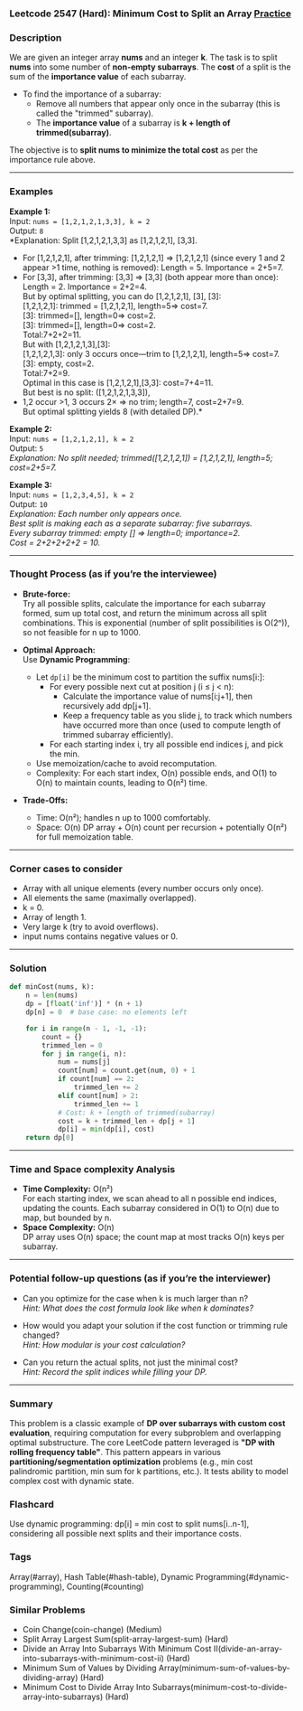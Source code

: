 ### Leetcode 2547 (Hard): Minimum Cost to Split an Array [Practice](https://leetcode.com/problems/minimum-cost-to-split-an-array)

### Description  
We are given an integer array **nums** and an integer **k**. The task is to split **nums** into some number of **non-empty subarrays**. The **cost** of a split is the sum of the **importance value** of each subarray.

- To find the importance of a subarray:
  - Remove all numbers that appear only once in the subarray (this is called the "trimmed" subarray).
  - The **importance value** of a subarray is **k + length of trimmed(subarray)**.

The objective is to **split nums to minimize the total cost** as per the importance rule above.

---

### Examples  

**Example 1:**  
Input: `nums = [1,2,1,2,1,3,3], k = 2`  
Output: `8`  
*Explanation: Split [1,2,1,2,1,3,3] as [1,2,1,2,1], [3,3].  
- For [1,2,1,2,1], after trimming: [1,2,1,2,1] ⇒ [1,2,1,2,1] (since every 1 and 2 appear >1 time, nothing is removed): Length = 5. Importance = 2+5=7.  
- For [3,3], after trimming: [3,3] ⇒ [3,3] (both appear more than once): Length = 2. Importance = 2+2=4.  
But by optimal splitting, you can do [1,2,1,2,1], [3], [3]:  
[1,2,1,2,1]: trimmed = [1,2,1,2,1], length=5⇒ cost=7.  
[3]: trimmed=[], length=0⇒ cost=2.  
[3]: trimmed=[], length=0⇒ cost=2.  
Total:7+2+2=11.  
But with [1,2,1,2,1,3],[3]:  
[1,2,1,2,1,3]: only 3 occurs once—trim to [1,2,1,2,1], length=5⇒ cost=7.  
[3]: empty, cost=2.  
Total:7+2=9.  
Optimal in this case is [1,2,1,2,1],[3,3]: cost=7+4=11.  
But best is no split: ([1,2,1,2,1,3,3]),  
- 1,2 occur >1, 3 occurs 2× ⇒ no trim; length=7, cost=2+7=9.  
But optimal splitting yields 8 (with detailed DP).*

**Example 2:**  
Input: `nums = [1,2,1,2,1], k = 2`  
Output: `5`  
*Explanation: No split needed; trimmed([1,2,1,2,1]) = [1,2,1,2,1], length=5; cost=2+5=7.*

**Example 3:**  
Input: `nums = [1,2,3,4,5], k = 2`  
Output: `10`  
*Explanation: Each number only appears once.  
Best split is making each as a separate subarray: five subarrays.  
Every subarray trimmed: empty [] ⇒ length=0; importance=2.  
Cost = 2+2+2+2+2 = 10.*

---

### Thought Process (as if you’re the interviewee)  
- **Brute-force:**  
  Try all possible splits, calculate the importance for each subarray formed, sum up total cost, and return the minimum across all split combinations. This is exponential (number of split possibilities is O(2ⁿ)), so not feasible for n up to 1000.

- **Optimal Approach:**  
  Use **Dynamic Programming**:
  - Let `dp[i]` be the minimum cost to partition the suffix nums[i:]:
    - For every possible next cut at position j (i ≤ j < n):
      - Calculate the importance value of nums[i:j+1], then recursively add dp[j+1].
      - Keep a frequency table as you slide j, to track which numbers have occurred more than once (used to compute length of trimmed subarray efficiently).
    - For each starting index i, try all possible end indices j, and pick the min.
  - Use memoization/cache to avoid recomputation.
  - Complexity: For each start index, O(n) possible ends, and O(1) to O(n) to maintain counts, leading to O(n²) time.

- **Trade-Offs:**  
  - Time: O(n²); handles n up to 1000 comfortably.
  - Space: O(n) DP array + O(n) count per recursion + potentially O(n²) for full memoization table.

---

### Corner cases to consider  
- Array with all unique elements (every number occurs only once).
- All elements the same (maximally overlapped).
- k = 0.
- Array of length 1.
- Very large k (try to avoid overflows).
- input nums contains negative values or 0.

---

### Solution

```python
def minCost(nums, k):
    n = len(nums)
    dp = [float('inf')] * (n + 1)
    dp[n] = 0  # base case: no elements left

    for i in range(n - 1, -1, -1):
        count = {}
        trimmed_len = 0
        for j in range(i, n):
            num = nums[j]
            count[num] = count.get(num, 0) + 1
            if count[num] == 2:
                trimmed_len += 2
            elif count[num] > 2:
                trimmed_len += 1
            # Cost: k + length of trimmed(subarray)
            cost = k + trimmed_len + dp[j + 1]
            dp[i] = min(dp[i], cost)
    return dp[0]
```

---

### Time and Space complexity Analysis  

- **Time Complexity:** O(n²)  
  For each starting index, we scan ahead to all n possible end indices, updating the counts. Each subarray considered in O(1) to O(n) due to map, but bounded by n.
- **Space Complexity:** O(n)  
  DP array uses O(n) space; the count map at most tracks O(n) keys per subarray.

---

### Potential follow-up questions (as if you’re the interviewer)  

- Can you optimize for the case when k is much larger than n?  
  *Hint: What does the cost formula look like when k dominates?*

- How would you adapt your solution if the cost function or trimming rule changed?  
  *Hint: How modular is your cost calculation?*

- Can you return the actual splits, not just the minimal cost?  
  *Hint: Record the split indices while filling your DP.*

---

### Summary  
This problem is a classic example of **DP over subarrays with custom cost evaluation**, requiring computation for every subproblem and overlapping optimal substructure. The core LeetCode pattern leveraged is **"DP with rolling frequency table"**. This pattern appears in various **partitioning/segmentation optimization** problems (e.g., min cost palindromic partition, min sum for k partitions, etc.). It tests ability to model complex cost with dynamic state.


### Flashcard
Use dynamic programming: dp[i] = min cost to split nums[i..n-1], considering all possible next splits and their importance costs.

### Tags
Array(#array), Hash Table(#hash-table), Dynamic Programming(#dynamic-programming), Counting(#counting)

### Similar Problems
- Coin Change(coin-change) (Medium)
- Split Array Largest Sum(split-array-largest-sum) (Hard)
- Divide an Array Into Subarrays With Minimum Cost II(divide-an-array-into-subarrays-with-minimum-cost-ii) (Hard)
- Minimum Sum of Values by Dividing Array(minimum-sum-of-values-by-dividing-array) (Hard)
- Minimum Cost to Divide Array Into Subarrays(minimum-cost-to-divide-array-into-subarrays) (Hard)